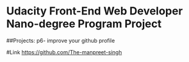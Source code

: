# Udacity Front-End Web Developer Nano-degree Program Project

##Projects: p6- improve your github profile

#Link https://github.com/The-manpreet-singh